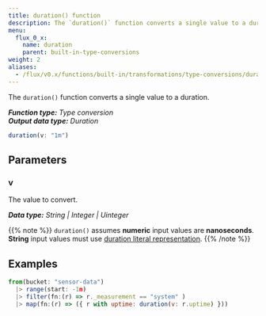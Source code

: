 ```yaml
---
title: duration() function
description: The `duration()` function converts a single value to a duration.
menu:
  flux_0_x:
    name: duration
    parent: built-in-type-conversions
weight: 2
aliases:
  - /flux/v0.x/functions/built-in/transformations/type-conversions/duration/
---
```


The `duration()` function converts a single value to a duration.

_**Function type:** Type conversion_  
_**Output data type:** Duration_

```js
duration(v: "1m")
```

## Parameters

### v
The value to convert.

_**Data type:** String | Integer | Uinteger_

{{% note %}}
`duration()` assumes **numeric** input values are **nanoseconds**.
**String** input values must use [duration literal representation](/flux/v0.x/language/lexical-elements/#duration-literals).
{{% /note %}}

## Examples
```js
from(bucket: "sensor-data")
  |> range(start: -1m)
  |> filter(fn:(r) => r._measurement == "system" )
  |> map(fn:(r) => ({ r with uptime: duration(v: r.uptime) }))
```
